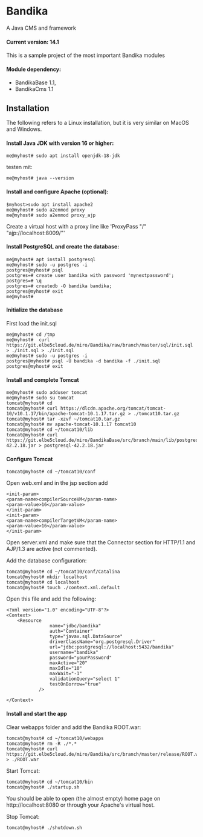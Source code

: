 # Bandika
A Java CMS and framework

#### Current version: 14.1
This is a sample project of the most important Bandika modules
#### Module dependency:
- BandikaBase 1.1,
- BandikaCms 1.1
## Installation
The following refers to a Linux installation, but it is very  similar on MacOS and Windows.
#### Install Java JDK with version 16 or higher:
~~~
me@myhost# sudo apt install openjdk-18-jdk  
~~~
testen mit:  
~~~
me@myhost# java --version
~~~
#### Install and configure Apache (optional):
~~~
$myhost>sudo apt install apache2  
me@myhost# sudo a2enmod proxy  
me@myhost# sudo a2enmod proxy_ajp  
~~~
Create a virtual host with a proxy line like 'ProxyPass "/" "ajp://localhost:8009/"'
#### Install PostgreSQL and create the database:
~~~
me@myhost# apt install postgresql  
me@myhost# sudo -u postgres -i  
postgres@myhost# psql  
postgres=# create user bandika with password 'mynextpassword';  
postgres=# \q  
postgres=# createdb -O bandika bandika;  
postgres@myhost# exit  
me@myhost#  
~~~
#### Initialize the database
First load the init.sql  
~~~
me@myhost# cd /tmp  
me@myhost#  curl https://git.elbe5cloud.de/miro/Bandika/raw/branch/master/sql/init.sql > ./init.sql > ./init.sql  
me@myhost# sudo -u postgres -i  
postgres@myhost# psql -U bandika -d bandika -f ./init.sql  
postgres@myhost# exit
~~~
#### Install and complete Tomcat
~~~
me@myhost# sudo adduser tomcat  
me@myhost# sudo su tomcat  
tomcat@myhost# cd  
tomcat@myhost# curl https://dlcdn.apache.org/tomcat/tomcat-10/v10.1.17/bin/apache-tomcat-10.1.17.tar.gz > ./tomcat10.tar.gz  
tomcat@myhost# tar -xzvf ~/tomcat10.tar.gz  
tomcat@myhost# mv apache-tomcat-10.1.17 tomcat10  
tomcat@myhost# cd ~/tomcat10/lib  
tomcat@myhost# curl https://git.elbe5cloud.de/miro/BandikaBase/src/branch/main/lib/postgresql-42.2.18.jar > postgresql-42.2.18.jar 
~~~
#### Configure Tomcat
~~~
tomcat@myhost# cd ~/tomcat10/conf  
~~~
Open web.xml and in the jsp section add  
~~~
<init-param>  
<param-name>compilerSourceVM</param-name>  
<param-value>16</param-value>  
</init-param>  
<init-param>  
<param-name>compilerTargetVM</param-name>  
<param-value>16</param-value>  
</init-param>  
~~~
Open server.xml and make sure that the Connector section for HTTP/1.1 and AJP/1.3 are active (not commented).  

Add the database configuration:  
~~~
tomcat@myhost# cd ~/tomcat10/conf/Catalina
tomcat@myhost# mkdir localhost
tomcat@myhost# cd localhost
tomcat@myhost# touch ./context.xml.default
~~~
Open this file and add the following:
~~~
<?xml version="1.0" encoding="UTF-8"?>
<Context>
    <Resource
				name="jdbc/bandika"
				auth="Container"
				type="javax.sql.DataSource"
				driverClassName="org.postgresql.Driver"
				url="jdbc:postgresql://localhost:5432/bandika"
				username="bandika"
				password="yourPassword"
				maxActive="20"
				maxIdle="10"
				maxWait="-1"
				validationQuery="select 1"
				testOnBorrow="true"
			/>

</Context>
~~~

#### Install and start the app

Clear webapps folder and add the Bandika ROOT.war:  
~~~
tomcat@myhost# cd ~/tomcat10/webapps  
tomcat@myhost# rm -R ./*.*  
tomcat@myhost# curl https://git.elbe5cloud.de/miro/Bandika/src/branch/master/release/ROOT.war > ./ROOT.war  
~~~
Start Tomcat:  
~~~
tomcat@myhost# cd ~/tomcat10/bin
tomcat@myhost# ./startup.sh  
~~~
You should be able to open (the almost empty) home page on http://localhost:8080 or through your Apache's virtual host.  

Stop Tomcat:  
~~~
tomcat@myhost# ./shutdown.sh  
~~~

